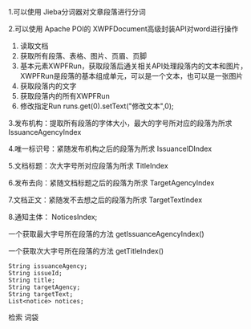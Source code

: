 1.可以使用 Jieba分词器对文章段落进行分词

2.可以使用 Apache POI的 XWPFDocument高级封装API对word进行操作

1. 读取文档
2. 获取所有段落、表格、图片、页眉、页脚
3. 基本元素XWPFRun，获取段落后通关相关API处理段落内的文本和图片，XWPFRun是段落的基本组成单元，可以是一个文本，也可以是一张图片
4. 获取段落内的文字
5. 获取段落内的所有XWPFRun
6. 修改指定Run    runs.get(0).setText("修改文本",0);

3.发布机构：提取所有段落的字体大小，最大的字号所对应的段落为所求 IssuanceAgencyIndex

4.唯一标识号：紧随发布机构之后的段落为所求  IssuanceIDIndex

5.文档标题：次大字号所对应段落为所求  TitleIndex

6.发布去向：紧随文档标题之后的段落为所求 TargetAgencyIndex

7.文档正文：紧随发不去想之后的段落为所求  TargetTextIndex

8.通知主体： NoticesIndex;



一个获取最大字号所在段落的方法 getIssuanceAgencyIndex()

一个获取次大字号所在段落的方法 getTitleIndex()



```
String issuanceAgency;
String issueId;
String title;
String targetAgency;
String targetText;
List<notice> notices;
```



检索 词袋 